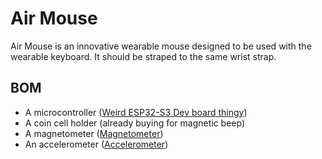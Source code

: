 # Air Mouse

Air Mouse is an innovative wearable mouse designed to be used with the wearable keyboard. It should be straped to the same wrist strap.

## BOM
- A microcontroller ([Weird ESP32-S3 Dev board thingy](https://a.co/d/eht2tGa))
- A coin cell holder (already buying for magnetic beep)
- A magnetometer ([Magnetometer](https://a.co/d/dV07XFR))
- An accelerometer ([Accelerometer](https://a.co/d/28Tofwo))
